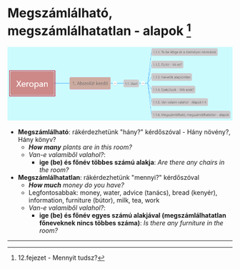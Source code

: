 # Megszámlálható, megszámlálhatatlan - alapok [^1]

![1.1](images/1.1.png)

* **Megszámlálható**: rákérdezhetünk "hány?" kérdőszóval - Hány növény?, Hány könyv?
  * ***How many*** *plants are in this room?*
  * *Van-e valamiből valahol?*:
    * **ige (be) és főnév többes számú alakja**: *Are there any chairs in the room?*
* **Megszámlálhatatlan**: rákérdezhetünk "mennyi?" kérdőszóval
  * ***How much*** *money do you have?*
  * Legfontosabbak: money, water, advice (tanács), bread (kenyér), information, furniture (bútor), milk, tea, work
  * *Van-e valamiből valahol?*:
    * **ige (be) és főnév egyes számú alakjával (megszámlálhatatlan főneveknek nincs többes száma)**: *Is there any furniture in the room?*

---
[^1]: 12.fejezet - Mennyit tudsz?